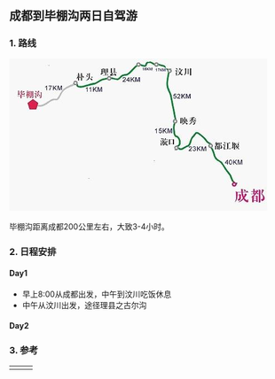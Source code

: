 ## 成都到毕棚沟两日自驾游

### 1. 路线
![路线](/Image/Bipenggou.jpg)

毕棚沟距离成都200公里左右，大致3-4小时。

### 2. 日程安排
#### Day1
* 早上8:00从成都出发，中午到汶川吃饭休息
* 中午从汶川出发，途径理县之古尔沟

#### Day2

### 3. 参考
| | | |
|-|-|-|
| | | |
